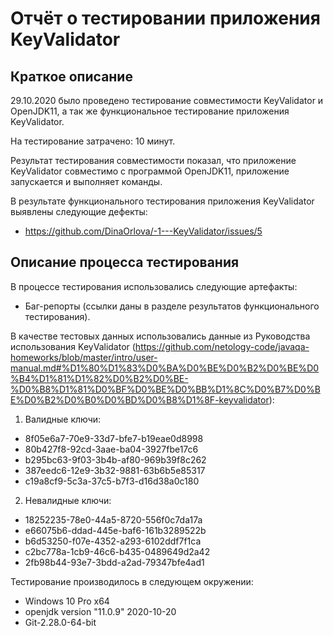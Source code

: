 # Отчёт о тестировании приложения KeyValidator

## Краткое описание

29.10.2020 было проведено тестирование совместимости KeyValidator и OpenJDK11, а так же функциональное тестирование приложения KeyValidator.

На тестирование затрачено: 10 минут.

Результат тестирования совместимости показал, что приложение KeyValidator совместимо с программой OpenJDK11, приложение запускается и выполняет команды.

В результате функционального тестирования приложения KeyValidator выявлены следующие дефекты:
* https://github.com/DinaOrlova/-1---KeyValidator/issues/5

## Описание процесса тестирования

В процессе тестирования использовались следующие артефакты:
* Баг-репорты (ссылки даны в разделе результатов функционального тестирования).

В качестве тестовых данных использовались данные из Руководства использования KeyValidator (https://github.com/netology-code/javaqa-homeworks/blob/master/intro/user-manual.md#%D1%80%D1%83%D0%BA%D0%BE%D0%B2%D0%BE%D0%B4%D1%81%D1%82%D0%B2%D0%BE-%D0%B8%D1%81%D0%BF%D0%BE%D0%BB%D1%8C%D0%B7%D0%BE%D0%B2%D0%B0%D0%BD%D0%B8%D1%8F-keyvalidator):

1. Валидные ключи:

* 8f05e6a7-70e9-33d7-bfe7-b19eae0d8998
* 80b427f8-92cd-3aae-ba04-3927fbe17c6
* b295bc63-9f03-3b4b-af80-969b39f8c262
* 387eedc6-12e9-3b32-9881-63b6b5e85317
* c19a8cf9-5c3a-37c5-b7f3-d16d38a0c180

2. Невалидные ключи:

* 18252235-78e0-44a5-8720-556f0c7da17a
* e66075b6-ddad-445e-baf6-161b3289522b
* b6d53250-f07e-4352-a293-6102ddf7f1ca
* c2bc778a-1cb9-46c6-b435-0489649d2a42
* 2fb98b44-93e7-3bdd-a2ad-79347bfe4ad1

Тестирование производилось в следующем окружении:
* Windows 10 Pro х64
* openjdk version "11.0.9" 2020-10-20
* Git-2.28.0-64-bit
